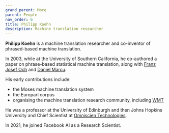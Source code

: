 ```yaml
---
grand_parent: More
parent: People
nav_order: 6
title: Philipp Koehn
description: Machine translation researcher
---
```


**Philipp Koehn** is a machine translation researcher and co-inventor of phrased-based machine translation.

In 2003, while at the University of Southern California, he co-authored a paper on phrase-based statistical machine translation,
along with [Franz Josef Och](franz-josef-och.md) and [Daniel Marcu](daniel-marcu.md).

His early contributions include:

* the Moses machine translation system
* the Europarl corpus
* organising the machine translation research community, including [WMT](/../events/wmt.md)

He was a professor at the University of Edinburgh and then Johns Hopkins University and Chief Scientist at [Omniscien Technologies](/../industry/companies.md#omniscien-technologies).

In 2021, he joined Facebook AI as a Research Scientist.
